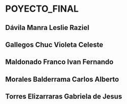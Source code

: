 # POYECTO_FINAL
## Dávila Manra Leslie Raziel
## Gallegos Chuc Violeta Celeste
## Maldonado Franco Ivan Fernando
## Morales Balderrama Carlos Alberto
## Torres Elizarraras Gabriela de Jesus
